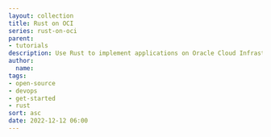 ```yaml
---
layout: collection
title: Rust on OCI
series: rust-on-oci
parent:
- tutorials
description: Use Rust to implement applications on Oracle Cloud Infrastructure
author:
  name:
tags:
- open-source
- devops
- get-started
- rust
sort: asc
date: 2022-12-12 06:00
---
```

